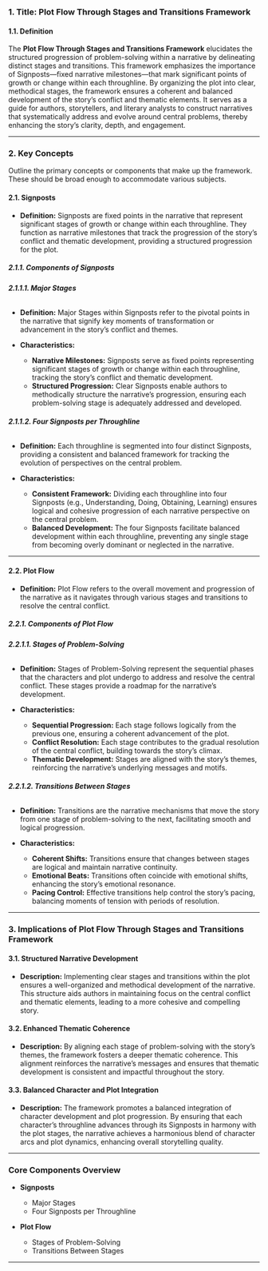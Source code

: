 ### **1. Title: Plot Flow Through Stages and Transitions Framework**

#### **1.1. Definition**

The **Plot Flow Through Stages and Transitions Framework** elucidates the structured progression of problem-solving within a narrative by delineating distinct stages and transitions. This framework emphasizes the importance of Signposts—fixed narrative milestones—that mark significant points of growth or change within each throughline. By organizing the plot into clear, methodical stages, the framework ensures a coherent and balanced development of the story’s conflict and thematic elements. It serves as a guide for authors, storytellers, and literary analysts to construct narratives that systematically address and evolve around central problems, thereby enhancing the story’s clarity, depth, and engagement.

---

### **2. Key Concepts**

Outline the primary concepts or components that make up the framework. These should be broad enough to accommodate various subjects.

#### **2.1. Signposts**

- **Definition:**
  Signposts are fixed points in the narrative that represent significant stages of growth or change within each throughline. They function as narrative milestones that track the progression of the story’s conflict and thematic development, providing a structured progression for the plot.

##### **2.1.1. Components of Signposts**

###### **2.1.1.1. Major Stages**

- **Definition:**
  Major Stages within Signposts refer to the pivotal points in the narrative that signify key moments of transformation or advancement in the story’s conflict and themes.

- **Characteristics:**
  - **Narrative Milestones:** Signposts serve as fixed points representing significant stages of growth or change within each throughline, tracking the story’s conflict and thematic development.
  - **Structured Progression:** Clear Signposts enable authors to methodically structure the narrative’s progression, ensuring each problem-solving stage is adequately addressed and developed.

###### **2.1.1.2. Four Signposts per Throughline**

- **Definition:**
  Each throughline is segmented into four distinct Signposts, providing a consistent and balanced framework for tracking the evolution of perspectives on the central problem.

- **Characteristics:**
  - **Consistent Framework:** Dividing each throughline into four Signposts (e.g., Understanding, Doing, Obtaining, Learning) ensures logical and cohesive progression of each narrative perspective on the central problem.
  - **Balanced Development:** The four Signposts facilitate balanced development within each throughline, preventing any single stage from becoming overly dominant or neglected in the narrative.

---

#### **2.2. Plot Flow**

- **Definition:**
  Plot Flow refers to the overall movement and progression of the narrative as it navigates through various stages and transitions to resolve the central conflict.

##### **2.2.1. Components of Plot Flow**

###### **2.2.1.1. Stages of Problem-Solving**

- **Definition:**
  Stages of Problem-Solving represent the sequential phases that the characters and plot undergo to address and resolve the central conflict. These stages provide a roadmap for the narrative’s development.

- **Characteristics:**
  - **Sequential Progression:** Each stage follows logically from the previous one, ensuring a coherent advancement of the plot.
  - **Conflict Resolution:** Each stage contributes to the gradual resolution of the central conflict, building towards the story’s climax.
  - **Thematic Development:** Stages are aligned with the story’s themes, reinforcing the narrative’s underlying messages and motifs.

###### **2.2.1.2. Transitions Between Stages**

- **Definition:**
  Transitions are the narrative mechanisms that move the story from one stage of problem-solving to the next, facilitating smooth and logical progression.

- **Characteristics:**
  - **Coherent Shifts:** Transitions ensure that changes between stages are logical and maintain narrative continuity.
  - **Emotional Beats:** Transitions often coincide with emotional shifts, enhancing the story’s emotional resonance.
  - **Pacing Control:** Effective transitions help control the story’s pacing, balancing moments of tension with periods of resolution.

---

### **3. Implications of Plot Flow Through Stages and Transitions Framework**

#### **3.1. Structured Narrative Development**

- **Description:**
  Implementing clear stages and transitions within the plot ensures a well-organized and methodical development of the narrative. This structure aids authors in maintaining focus on the central conflict and thematic elements, leading to a more cohesive and compelling story.

#### **3.2. Enhanced Thematic Coherence**

- **Description:**
  By aligning each stage of problem-solving with the story’s themes, the framework fosters a deeper thematic coherence. This alignment reinforces the narrative’s messages and ensures that thematic development is consistent and impactful throughout the story.

#### **3.3. Balanced Character and Plot Integration**

- **Description:**
  The framework promotes a balanced integration of character development and plot progression. By ensuring that each character’s throughline advances through its Signposts in harmony with the plot stages, the narrative achieves a harmonious blend of character arcs and plot dynamics, enhancing overall storytelling quality.

---

### **Core Components Overview**

- **Signposts**

  - Major Stages
  - Four Signposts per Throughline

- **Plot Flow**
  - Stages of Problem-Solving
  - Transitions Between Stages

---
